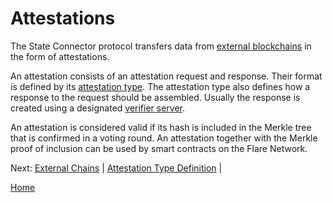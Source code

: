 # Attestations

The State Connector protocol transfers data from [external blockchains](./external-chains.md) in the form of attestations.

An attestation consists of an attestation request and response.
Their format is defined by its [attestation type](/specs/attestations/attestation-type-definition.md).
The attestation type also defines how a response to the request should be assembled.
Usually the response is created using a designated [verifier server](/specs/attestations/verifier.md).

An attestation is considered valid if its hash is included in the Merkle tree that is confirmed in a voting round.
An attestation together with the Merkle proof of inclusion can be used by smart contracts on the Flare Network.

Next: [External Chains](./external-chains.md) | [Attestation Type Definition](/specs/attestations/attestation-type-definition.md) |

[Home](/README.md)
